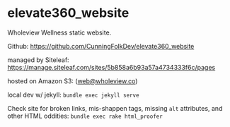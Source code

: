 # elevate360_website
Wholeview Wellness static website. 

Github: https://github.com/CunningFolkDev/elevate360_website

managed by Siteleaf:
https://manage.siteleaf.com/sites/5b858a6b93a57a4734333f6c/pages

hosted on Amazon S3:
(web@wholeview.co)

local dev w/ jekyll:
`bundle exec jekyll serve`

Check site for broken links, mis-shappen tags, missing `alt` attributes, and other HTML oddities:
`bundle exec rake html_proofer`
